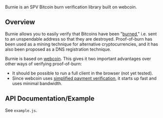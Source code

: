 Burnie is an SPV Bitcoin burn verification library built on webcoin.

Overview
--------
Burnie allows you to easily verify that Bitcoins have been "[burned](http://bitcoin.stackexchange.com/questions/24187/what-is-proof-of-burn)," i.e. sent to an unspendable address so that they are destroyed. Proof-of-burn has been used as a mining technique for alternative cryptocurrencies, and it has also been proposed as a DNS registration technique.

Burnie is based on [webcoin](https://github.com/mappum/webcoin). This gives it two important advantages over other ways of verifying proof-of-burn:

* It should be possible to run a full client in the browser (not yet tested).
* Since webcoin uses [simplified payment verification](https://en.bitcoin.it/wiki/Thin_Client_Security), it starts up fast and uses minimal bandwidth.

API Documentation/Example
-------------------------
See `example.js`.
